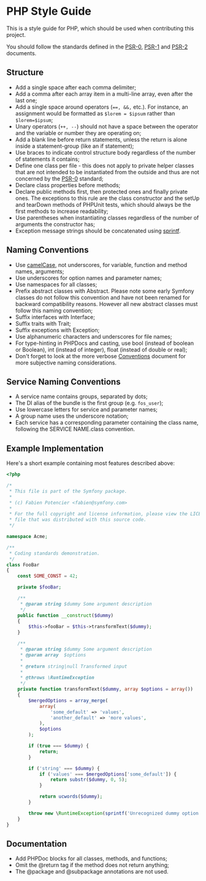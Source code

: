 # PHP Style Guide

This is a style guide for PHP, which should be used when contributing this project.

You should follow the standards defined in the [PSR-0][], [PSR-1][] and [PSR-2][] documents.

## Structure

* Add a single space after each comma delimiter;
* Add a comma after each array item in a multi-line array, even after the last one;
* Add a single space around operators (`==, &&,` etc.). For instance, an assignment would be formatted as `$lorem = $ipsum` rather than `$lorem=$ipsum`;
* Unary operators (`++, --`) should not have a space between the operator and the variable or number they are operating on;
* Add a blank line before return statements, unless the return is alone inside a statement-group (like an if statement);
* Use braces to indicate control structure body regardless of the number of statements it contains;
* Define one class per file - this does not apply to private helper classes that are not intended to be instantiated from the outside and thus are not concerned by the [PSR-0][] standard;
* Declare class properties before methods;
* Declare public methods first, then protected ones and finally private ones. The exceptions to this rule are the class constructor and the setUp and tearDown methods of PHPUnit tests, which should always be the first methods to increase readability;
* Use parentheses when instantiating classes regardless of the number of arguments the constructor has;
* Exception message strings should be concatenated using [sprintf][].

## Naming Conventions

* Use [camelCase][], not underscores, for variable, function and method names, arguments;
* Use underscores for option names and parameter names;
* Use namespaces for all classes;
* Prefix abstract classes with Abstract. Please note some early Symfony classes do not follow this convention and have not been renamed for backward compatibility reasons. However all new abstract classes must follow this naming convention;
* Suffix interfaces with Interface;
* Suffix traits with Trait;
* Suffix exceptions with Exception;
* Use alphanumeric characters and underscores for file names;
* For type-hinting in PHPDocs and casting, use bool (instead of boolean or Boolean), int (instead of integer), float (instead of double or real);
* Don't forget to look at the more verbose [Conventions][] document for more subjective naming considerations.

## Service Naming Conventions

* A service name contains groups, separated by dots;
* The DI alias of the bundle is the first group (e.g. `fos_user`);
* Use lowercase letters for service and parameter names;
* A group name uses the underscore notation;
* Each service has a corresponding parameter containing the class name, following the SERVICE NAME.class convention.

## Example Implementation

Here's a short example containing most features described above:

```php
<?php

/*
 * This file is part of the Symfony package.
 *
 * (c) Fabien Potencier <fabien@symfony.com>
 *
 * For the full copyright and license information, please view the LICENSE
 * file that was distributed with this source code.
 */

namespace Acme;

/**
 * Coding standards demonstration.
 */
class FooBar
{
    const SOME_CONST = 42;

    private $fooBar;

    /**
     * @param string $dummy Some argument description
     */
    public function __construct($dummy)
    {
        $this->fooBar = $this->transformText($dummy);
    }

    /**
     * @param string $dummy Some argument description
     * @param array  $options
     *
     * @return string|null Transformed input
     *
     * @throws \RuntimeException
     */
    private function transformText($dummy, array $options = array())
    {
        $mergedOptions = array_merge(
            array(
                'some_default' => 'values',
                'another_default' => 'more values',
            ),
            $options
        );

        if (true === $dummy) {
            return;
        }

        if ('string' === $dummy) {
            if ('values' === $mergedOptions['some_default']) {
                return substr($dummy, 0, 5);
            }

            return ucwords($dummy);
        }

        throw new \RuntimeException(sprintf('Unrecognized dummy option "%s"', $dummy));
    }
}
```

## Documentation

* Add PHPDoc blocks for all classes, methods, and functions;
* Omit the @return tag if the method does not return anything;
* The @package and @subpackage annotations are not used.

[psr-0]: http://www.php-fig.org/psr/psr-0/
[psr-1]: http://www.php-fig.org/psr/psr-1/
[psr-2]: http://www.php-fig.org/psr/psr-2/
[sprintf]: http://php.net/manual/ru/function.sprintf.php
[camelCase]: http://en.wikipedia.org/wiki/CamelCase
[conventions]: http://symfony.com/doc/current/contributing/code/conventions.html
